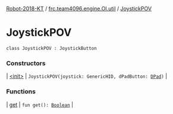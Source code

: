 [Robot-2018-KT](../../index.md) / [frc.team4096.engine.OI.util](../index.md) / [JoystickPOV](./index.md)

# JoystickPOV

`class JoystickPOV : JoystickButton`

### Constructors

| [&lt;init&gt;](-init-.md) | `JoystickPOV(joystick: GenericHID, dPadButton: `[`DPad`](../../frc.team4096.robot.util/-xbox-consts/-d-pad/index.md)`)` |

### Functions

| [get](get.md) | `fun get(): `[`Boolean`](https://kotlinlang.org/api/latest/jvm/stdlib/kotlin/-boolean/index.html) |

